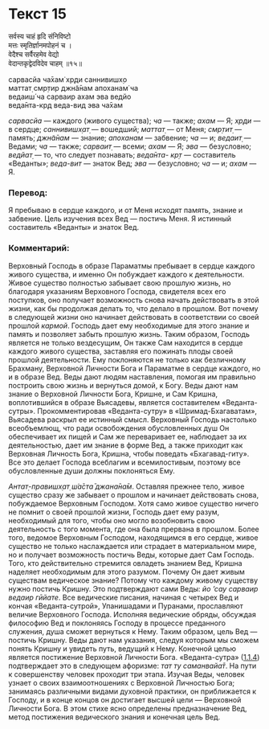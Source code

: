 # Текст 15

सर्वस्य चाहं हृदि संनिविष्टो  
मत्तः स्मृतिर्ज्ञानमपोहनं च ।  
वेदैश्च सर्वैरहमेव वेद्यो  
वेदान्तकृद्वेदविदेव चाहम् ॥१५॥

сарвасйа ча̄хам̇ хр̣ди саннивишх̣о  
маттат̣ смр̣тир джн̃а̄нам апоханам̇ ча  
ведаиш́ ча сарваир ахам эва ведйо  
веда̄нта-кр̣д веда-вид эва ча̄хам

_сарвасйа_ — каждого (живого существа); _ча_ — также; _ахам_ — Я; _хр̣ди_ — в сердце; _саннивишх̣ат̣_ — вошедший; _маттат̣_ — от Меня; _смр̣тит̣_ — память; _джн̃а̄нам_ — знание; _апоханам_ — забвение; _ча_ — и; _ведаит̣_ — Ведами; _ча_ — также; _сарваит̣_ — всеми; _ахам_ — Я; _эва_ — безусловно; _ведйат̣_ — то, что следует познавать; _веда̄нта- кр̣т_ — составитель «Веданты»; _веда-вит_ — знаток Вед; _эва_ — безусловно; _ча_ — и; _ахам_ — Я.

### Перевод:

Я пребываю в сердце каждого, и от Меня исходят память, знание и забвение. Цель изучения всех Вед — постичь Меня. Я истинный составитель «Веданты» и знаток Вед.

### Комментарий:

Верховный Господь в образе Параматмы пребывает в сердце каждого живого существа, и именно Он побуждает каждого к деятельности. Живое существо полностью забывает свою прошлую жизнь, но благодаря указаниям Верховного Господа, свидетеля всех его поступков, оно получает возможность снова начать действовать в этой жизни, как бы продолжая делать то, что делало в прошлом. Вот почему в следующей жизни оно начинает действовать в соответствии со своей прошлой _кармой_. Господь дает ему необходимые для этого знание и память и позволяет забыть прошлую жизнь. Таким образом, Господь является не только вездесущим, Он также Сам находится в сердце каждого живого существа, заставляя его пожинать плоды своей прошлой деятельности. Ему поклоняются не только как безличному Брахману, Верховной Личности Бога и Параматме в сердце каждого, но и в образе Вед. Веды дают людям наставления, помогая им правильно построить свою жизнь и вернуться домой, к Богу. Веды дают нам знание о Верховной Личности Бога, Кришне, и Сам Кришна, воплотившийся в образе Вьясадевы, является составителем «Веданта- сутры». Прокомментировав «Веданта-сутру» в «Шримад-Бхагаватам», Вьясадева раскрыл ее истинный смысл. Верховный Господь настолько всеобъемлющ, что ради освобождения обусловленных душ Он обеспечивает их пищей и Сам же переваривает ее, наблюдает за их деятельностью, дает им знание в форме Вед, а также приходит как Верховная Личность Бога, Кришна, чтобы поведать «Бхагавад-гиту». Все это делает Господа всеблагим и всемилостивым, поэтому все обусловленные души должны поклоняться Ему.

_Антат̣-правишх̣ат̣ ш́а̄ста̄ джана̄на̄м_. Оставляя прежнее тело, живое существо сразу же забывает о прошлом и начинает действовать снова, побуждаемое Верховным Господом. Хотя само живое существо ничего не помнит о своей прошлой жизни, Господь дает ему разум, необходимый для того, чтобы оно могло возобновить свою деятельность с того момента, где она была прервана в прошлом. Более того, ведомое Верховным Господом, находящимся в его сердце, живое существо не только наслаждается или страдает в материальном мире, но и получает возможность постичь Веды, которые дает Сам Господь. Того, кто действительно стремится овладеть знанием Вед, Кришна наделяет необходимым для этого разумом. Почему Он дает живым существам ведическое знание? Потому что каждому живому существу нужно постичь Кришну. Это подтверждают сами Веды: _йо ’сау сарваир ведаир гӣйате_. Все ведические писания, начиная с четырех Вед и кончая «Веданта-сутрой», Упанишадами и Пуранами, прославляют величие Верховного Господа. Исполняя ведические обряды, обсуждая философию Вед и поклоняясь Господу в процессе преданного служения, душа сможет вернуться к Нему. Таким образом, цель Вед — постичь Кришну. Веды дают нам указания, следуя которым мы сможем понять Кришну и увидеть путь, ведущий к Нему. Конечной целью является постижение Верховной Личности Бога. «Веданта-сутра» ([1.1.4](#)) подтверждает это в следующем афоризме: _тат ту саманвайа̄т_. На пути к совершенству человек проходит три этапа. Изучая Веды, человек узнает о своих взаимоотношениях с Верховной Личностью Бога; занимаясь различными видами духовной практики, он приближается к Господу, и в конце концов он достигает высшей цели — Верховной Личности Бога. В этом стихе ясно определены предназначение Вед, метод постижения ведического знания и конечная цель Вед.